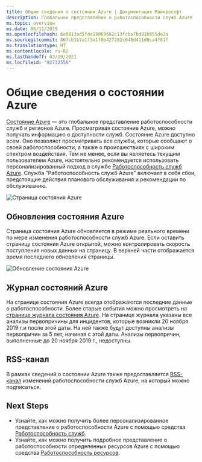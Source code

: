 ```yaml
---
title: Общие сведения о состоянии Azure | Документация Майкрософт
description: Глобальное представление о работоспособности служб Azure
ms.topic: overview
ms.date: 06/11/2019
ms.openlocfilehash: 6e0813ad5fde19069662c13fcba7bd81b055de2a
ms.sourcegitcommit: 867cb1b7a1f3a1f0b427282c648d411d0ca4f81f
ms.translationtype: HT
ms.contentlocale: ru-RU
ms.lasthandoff: 03/19/2021
ms.locfileid: "82732556"
---
```

# <a name="azure-status-overview"></a>Общие сведения о состоянии Azure

[Состояние Azure](https://status.azure.com/status/) — это глобальное представление работоспособности служб и регионов Azure. Просматривая состояние Azure, можно получать информацию о доступности служб. Состояние Azure доступно всем. Оно позволяет просматривать все службы, которые сообщают о своей работоспособности, а также о происшествиях с широким спектром воздействия. Тем не менее, если вы являетесь текущим пользователем Azure, настоятельно рекомендуется использовать персонализированный подход в службе [Работоспособность служб Azure](https://aka.ms/azureservicehealth). Служба "Работоспособность служб Azure" включает в себя сбои, предстоящие действия планового обслуживания и рекомендации по обслуживанию.

![Страница состояния Azure](./media/azure-status-overview/azure-status.PNG)

## <a name="azure-status-updates"></a>Обновления состояния Azure

Страница состояния Azure обновляется в режиме реального времени по мере изменения работоспособности служб Azure. Если оставить страницу состояния Azure открытой, можно контролировать скорость поступления новых данных на страницу. В верхней части отображается время последнего обновления страницы.

![Обновление состояния Azure](./media/azure-status-overview/update.PNG)

## <a name="azure-status-history"></a>Журнал состояний Azure

На странице состояния Azure всегда отображаются последние данные о работоспособности. Более старые события можно просмотреть на [странице журнала состояния Azure](https://status.azure.com/status/history/). На странице журнала указаны все анализы первопричины для инцидентов, которые возникли 20 ноября 2019 г.и после этой даты. На ней также будут доступны анализы первопричин за 5 лет, начиная с этой даты. Анализы первопричин, выполненные до 20 ноября 2019 г., недоступны.

## <a name="rss-feed"></a>RSS-канал

В рамках сведений о состоянии Azure также предоставляется [RSS-канал](https://status.azure.com/status/feed/) изменений работоспособности служб Azure, на который можно подписаться.

## <a name="next-steps"></a>Next Steps

* Узнайте, как можно получить более персонализированное представление о работоспособности Azure с помощью средства [Работоспособность служб](./service-health-overview.md).
* Узнайте, как можно получить подробное представление о работоспособности определенных ресурсов Azure с помощью средства [Работоспособность ресурсов](./resource-health-overview.md).

